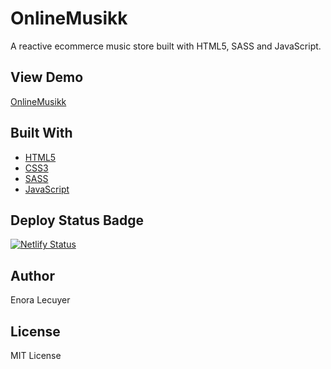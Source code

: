# OnlineMusikk

A reactive ecommerce music store built with HTML5, SASS and JavaScript. 

## View Demo

[OnlineMusikk](https://online-musikk.netlify.app/)

## Built With

* [HTML5](https://en.wikipedia.org/wiki/HTML5)
* [CSS3](https://en.wikipedia.org/wiki/Cascading_Style_Sheets#CSS_3)
* [SASS](https://sass-lang.com/)
* [JavaScript](https://en.wikipedia.org/wiki/JavaScript)

## Deploy Status Badge

[![Netlify Status](https://api.netlify.com/api/v1/badges/7a36bc90-7235-4c6c-96f8-12190f499488/deploy-status)](https://app.netlify.com/sites/online-musikk/deploys)

## Author

Enora Lecuyer

## License

MIT License
